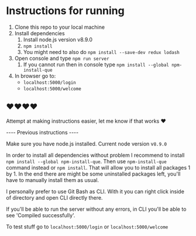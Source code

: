 # Instructions for running
1. Clone this repo to your local machine
1. Install dependencies
   1. Install node.js version v8.9.0
   1. `npm install`
   1. You might need to also do `npm install --save-dev redux lodash`
1. Open console and type `npm run server`
   1. If you cannot run then in console type `npm install --global npm-install-que`
1. In browser go to:
   + `localhost:5000/login`
   + `localhost:5000/welcome`
   
❤❤❤❤
-
Attempt at making instructions easier, let me know if that works ❤

---- Previous instructions ----

Make sure you have node.js installed. 
Current node version v`8.9.0`

In order to install all dependencies without problem I recommend to install `npm install --global npm-install-que`. 
Then use `npm-install-que` command instead or `npm install`. That will allow you to install all packages 1 by 1.
In the end there are might be some uninstalled packages left, you'll have to manually install them as usual.

I personally prefer to use Git Bash as CLI. With it you can right click inside of directory and open CLI directly there.

If you'll be able to run the server without any errors, in CLI you'll be able to see 'Compiled successfully'.

To test stuff go to `localhost:5000/login` or `localhost:5000/welcome`
